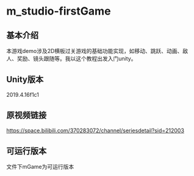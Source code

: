 # m_studio-firstGame

## 基本介绍

本游戏demo涉及2D横板过关游戏的基础功能实现，如移动、跳跃、动画、敌人、奖励、镜头跟随等。我以这个教程出发入门unity。

## Unity版本

2019.4.16f1c1

## 原视频链接

https://space.bilibili.com/370283072/channel/seriesdetail?sid=212003

## 可运行版本

文件下mGame为可运行版本